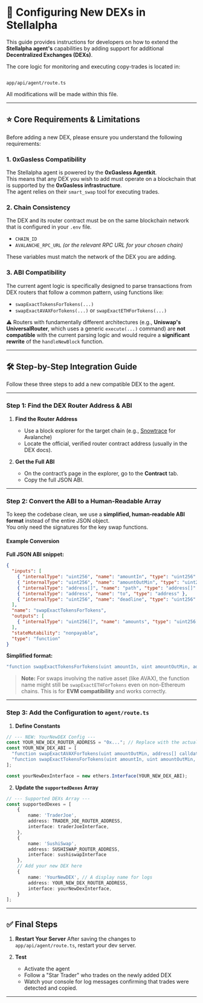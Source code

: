 # 🔧 Configuring New DEXs in Stellalpha

This guide provides instructions for developers on how to extend the **Stellalpha agent's** capabilities by adding support for additional **Decentralized Exchanges (DEXs)**.  

The core logic for monitoring and executing copy-trades is located in:

```

app/api/agent/route.ts

````

All modifications will be made within this file.

---

## ⭐ Core Requirements & Limitations

Before adding a new DEX, please ensure you understand the following requirements:

### 1. 0xGasless Compatibility
The Stellalpha agent is powered by the **0xGasless Agentkit**.  
This means that any DEX you wish to add must operate on a blockchain that is supported by the **0xGasless infrastructure**.  
The agent relies on their `smart_swap` tool for executing trades.

### 2. Chain Consistency
The DEX and its router contract must be on the same blockchain network that is configured in your `.env` file.  

- `CHAIN_ID`  
- `AVALANCHE_RPC_URL` *(or the relevant RPC URL for your chosen chain)*  

These variables must match the network of the DEX you are adding.

### 3. ABI Compatibility
The current agent logic is specifically designed to parse transactions from DEX routers that follow a common pattern, using functions like:

- `swapExactTokensForTokens(...)`  
- `swapExactAVAXForTokens(...)` or `swapExactETHForTokens(...)`  

⚠️ Routers with fundamentally different architectures (e.g., **Uniswap's UniversalRouter**, which uses a generic `execute(...)` command) are **not compatible** with the current parsing logic and would require a **significant rewrite** of the `handleNewBlock` function.

---

## 🛠️ Step-by-Step Integration Guide

Follow these three steps to add a new compatible DEX to the agent.

---

### Step 1: Find the DEX Router Address & ABI
1. **Find the Router Address**  
   - Use a block explorer for the target chain (e.g., [Snowtrace](https://snowtrace.io) for Avalanche)  
   - Locate the official, verified router contract address (usually in the DEX docs).  

2. **Get the Full ABI**  
   - On the contract’s page in the explorer, go to the **Contract** tab.  
   - Copy the full JSON ABI.

---

### Step 2: Convert the ABI to a Human-Readable Array
To keep the codebase clean, we use a **simplified, human-readable ABI format** instead of the entire JSON object.  
You only need the signatures for the key swap functions.

#### Example Conversion

**Full JSON ABI snippet:**
```json
{
  "inputs": [
    { "internalType": "uint256", "name": "amountIn", "type": "uint256" },
    { "internalType": "uint256", "name": "amountOutMin", "type": "uint256" },
    { "internalType": "address[]", "name": "path", "type": "address[]" },
    { "internalType": "address", "name": "to", "type": "address" },
    { "internalType": "uint256", "name": "deadline", "type": "uint256" }
  ],
  "name": "swapExactTokensForTokens",
  "outputs": [
    { "internalType": "uint256[]", "name": "amounts", "type": "uint256[]" }
  ],
  "stateMutability": "nonpayable",
  "type": "function"
}
````

**Simplified format:**

```ts
"function swapExactTokensForTokens(uint amountIn, uint amountOutMin, address[] calldata path, address to, uint deadline) external returns (uint[] memory amounts)"
```

> **Note:** For swaps involving the native asset (like AVAX), the function name might still be `swapExactETHForTokens` even on non-Ethereum chains.
> This is for **EVM compatibility** and works correctly.

---

### Step 3: Add the Configuration to `agent/route.ts`

1. **Define Constants**

```ts
// --- NEW: YourNewDEX Config ---
const YOUR_NEW_DEX_ROUTER_ADDRESS = "0x..."; // Replace with the actual address
const YOUR_NEW_DEX_ABI = [
  "function swapExactAVAXForTokens(uint amountOutMin, address[] calldata path, address to, uint deadline) external payable",
  "function swapExactTokensForTokens(uint amountIn, uint amountOutMin, address[] calldata path, address to, uint deadline) external returns (uint[] memory amounts)"
];

const yourNewDexInterface = new ethers.Interface(YOUR_NEW_DEX_ABI);
```

2. **Update the `supportedDexes` Array**

```ts
// --- Supported DEXs Array ---
const supportedDexes = [
    {
        name: 'TraderJoe',
        address: TRADER_JOE_ROUTER_ADDRESS,
        interface: traderJoeInterface,
    },
    {
        name: 'SushiSwap',
        address: SUSHISWAP_ROUTER_ADDRESS,
        interface: sushiswapInterface
    },
    // Add your new DEX here
    {
        name: 'YourNewDEX', // A display name for logs
        address: YOUR_NEW_DEX_ROUTER_ADDRESS,
        interface: yourNewDexInterface,
    }
];
```

---

## ✅ Final Steps

1. **Restart Your Server**
   After saving the changes to `app/api/agent/route.ts`, restart your dev server.

2. **Test**

   * Activate the agent
   * Follow a "Star Trader" who trades on the newly added DEX
   * Watch your console for log messages confirming that trades were detected and copied.

---


